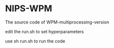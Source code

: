 # NIPS-WPM
The source code of WPM-multiprocessing-version

edit the run.sh to set hyperparameters

use sh run.sh to run the code
